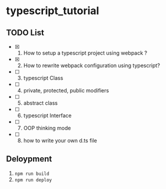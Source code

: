 # typescript_tutorial

## TODO List

- [x] 1. How to setup a typescript project using webpack ?

- [x] 2. How to rewrite webpack configuration using typescript?
- [ ] 3. typescript Class
- [ ] 4. private, protected, public modifiers
- [ ] 5. abstract class
- [ ] 6. typescript Interface
- [ ] 7. OOP thinking mode
- [ ] 8. how to write your own d.ts file

## Deloypment

1. `npm run build`
2. `npm run deploy`
